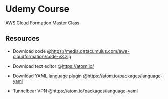 # Udemy Course
AWS Cloud Formation Master Class


## Resources
* Download code @https://media.datacumulus.com/aws-cloudformation/code-v3.zip
* Download text editor @https://atom.io/
* Download YAML language plugin @https://atom.io/packages/language-yaml

* Tunnelbear VPN @https://atom.io/packages/language-yaml
